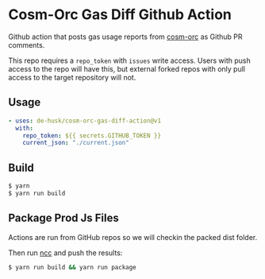 # Cosm-Orc Gas Diff Github Action

Github action that posts gas usage reports from [cosm-orc](https://github.com/de-husk/cosm-orc) as Github PR comments.

This repo requires a `repo_token` with `issues` write access. Users with push access to the repo will have this, but external forked repos with only pull access to the target repository will not.

## Usage
```yml
- uses: de-husk/cosm-orc-gas-diff-action@v1
  with:
    repo_token: ${{ secrets.GITHUB_TOKEN }}
    current_json: "./current.json"
```

## Build

```bash
$ yarn
$ yarn run build
```

## Package Prod Js Files

Actions are run from GitHub repos so we will checkin the packed dist folder. 

Then run [ncc](https://github.com/zeit/ncc) and push the results:
```bash
$ yarn run build && yarn run package
```